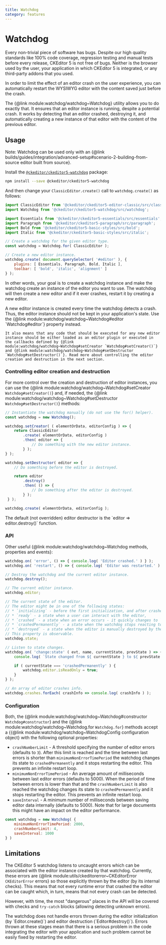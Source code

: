```yaml
---
title: Watchdog
category: features
---
```


# Watchdog

Every non-trivial piece of software has bugs. Despite our high quality standards like 100% code coverage, regression testing and manual tests before every release, CKEditor 5 is not free of bugs. Neither is the browser used by the user, your application in which CKEditor 5 is integrated, or any third-party addons that you used.

In order to limit the effect of an editor crash on the user experience, you can automatically restart the WYSIWYG editor with the content saved just before the crash.

The {@link module:watchdog/watchdog~Watchdog} utility allows you to do exactly that. It ensures that an editor instance is running, despite a potential crash. It works by detecting that an editor crashed, destroying it, and automatically creating a new instance of that editor with the content of the previous editor.

## Usage

<info-box>
	Note: Watchdog can be used only with an {@link builds/guides/integration/advanced-setup#scenario-2-building-from-source editor built from source}.
</info-box>

Install the [`@ckeditor/ckeditor5-watchdog`](https://www.npmjs.com/package/@ckeditor/ckeditor5-watchdog) package:

```bash
npm install --save @ckeditor/ckeditor5-watchdog
```

And then change your `ClassicEditor.create()` call to `watchdog.create()` as follows:

```js
import ClassicEditor from '@ckeditor/ckeditor5-editor-classic/src/classiceditor';
import Watchdog from '@ckeditor/ckeditor5-watchdog/src/watchdog';

import Essentials from '@ckeditor/ckeditor5-essentials/src/essentials';
import Paragraph from '@ckeditor/ckeditor5-paragraph/src/paragraph';
import Bold from '@ckeditor/ckeditor5-basic-styles/src/bold';
import Italic from '@ckeditor/ckeditor5-basic-styles/src/italic';

// Create a watchdog for the given editor type.
const watchdog = Watchdog.for( ClassicEditor );

// Create a new editor instance.
watchdog.create( document.querySelector( '#editor' ), {
	plugins: [ Essentials, Paragraph, Bold, Italic ],
	toolbar: [ 'bold', 'italic', 'alignment' ]
} );
```

In other words, your goal is to create a watchdog instance and make the watchdog create an instance of the editor you want to use. The watchdog will then create a new editor and if it ever crashes, restart it by creating a new editor.

<info-box>
	A new editor instance is created every time the watchdog detects a crash. Thus, the editor instance should not be kept in your application's state. Use the {@link module:watchdog/watchdog~Watchdog#editor `Watchdog#editor`} property instead.

	It also means that any code that should be executed for any new editor instance should be either loaded as an editor plugin or executed in the callbacks defined by {@link module:watchdog/watchdog~Watchdog#setCreator `Watchdog#setCreator()`} and {@link module:watchdog/watchdog~Watchdog#setDestructor `Watchdog#setDestructor()`}. Read more about controlling the editor creation and destruction in the next section.
</info-box>

### Controlling editor creation and destruction

For more control over the creation and destruction of editor instances, you can use the {@link module:watchdog/watchdog~Watchdog#setCreator `Watchdog#setCreator()`} and, if needed, the {@link module:watchdog/watchdog~Watchdog#setDestructor `Watchdog#setDestructor()`} methods:

```js
// Instantiate the watchdog manually (do not use the for() helper).
const watchdog = new Watchdog();

watchdog.setCreator( ( elementOrData, editorConfig ) => {
	return ClassicEditor
		.create( elementOrData, editorConfig )
		.then( editor => {
			// Do something with the new editor instance.
		} );
} );

watchdog.setDestructor( editor => {
	// Do something before the editor is destroyed.

	return editor
		.destroy()
		.then( () => {
			// Do something after the editor is destroyed.
		} );
 } );

watchdog.create( elementOrData, editorConfig );
```

<info-box>
	The default (not overridden) editor destructor is the `editor => editor.destroy()` function.
</info-box>

### API

Other useful {@link module:watchdog/watchdog~Watchdog methods, properties and events}:

```js
watchdog.on( 'error', () => { console.log( 'Editor crashed.' ) } );
watchdog.on( 'restart', () => { console.log( 'Editor was restarted.' ) } );

// Destroy the watchdog and the current editor instance.
watchdog.destroy();

// The current editor instance.
watchdog.editor;

// The current state of the editor.
// The editor might be in one of the following states:
// * `initializing` - before the first initialization, and after crashes, before the editor is ready,
// * `ready` - a state when a user can interact with the editor,
// * `crashed` - a state when an error occurs - it quickly changes to `initializing` or `crashedPermanently` depending on how many and how frequency errors have been caught recently,
// * `crashedPermanently` - a state when the watchdog stops reacting to errors and keeps the editor crashed,
// * `destroyed` - a state when the editor is manually destroyed by the user after calling `watchdog.destroy()`.
// This property is observable.
watchdog.state;

// Listen to state changes.
watchdog.on( 'change:state' ( evt, name, currentState, prevState ) => {
	console.log( `State changed from ${ currentState } to ${ prevState }` );

	if ( currentState === 'crashedPermanently' ) {
		watchdog.editor.isReadOnly = true;
	}
} );

// An array of editor crashes info.
watchdog.crashes.forEach( crashInfo => console.log( crashInfo ) );
```

### Configuration

Both, the {@link module:watchdog/watchdog~Watchdog#constructor `Watchdog#constructor`} and the {@link module:watchdog/watchdog~Watchdog.for `Watchdog.for`} methods accept a {{@link module:watchdog/watchdog~WatchdogConfig configuration object} with the following optional properties:

* `crashNumberLimit` - A threshold specifying the number of editor errors (defaults to `3`). After this limit is reached and the time between last errors is shorter than `minimumNonErrorTimePeriod` the watchdog changes its state to `crashedPermanently` and it stops restarting the editor. This prevents an infinite restart loop.
* `minimumNonErrorTimePeriod` - An average amount of milliseconds between last editor errors (defaults to 5000). When the period of time between errors is lower than that and the `crashNumberLimit` is also reached the watchdog changes its state to `crashedPermanently` and it stops restarting the editor. This prevents an infinite restart loop.
* `saveInterval` - A minimum number of milliseconds between saving editor data internally (defaults to 5000). Note that for large documents this might have an impact on the editor performance.

```js
const watchdog = new Watchdog( {
	minimumNonErrorTimePeriod: 2000,
	crashNumberLimit: 4,
	saveInterval: 1000
} )
```

## Limitations

The CKEditor 5 watchdog listens to uncaught errors which can be associated with the editor instance created by that watchdog. Currently, these errors are {@link module:utils/ckeditorerror~CKEditorError `CKEditorError` errors} so those explicitly thrown by the editor (by its internal checks). This means that not every runtime error that crashed the editor can be caught which, in turn, means that not every crash can be detected.

However, with time, the most "dangerous" places in the API will be covered with checks and `try-catch` blocks (allowing detecting unknown errors).

<info-box>
	The watchdog does not handle errors thrown during the editor initialization (by `Editor.create()`) and editor destruction (`Editor#destroy()`). Errors thrown at these stages mean that there is a serious problem in the code integrating the editor with your application and such problem cannot be easily fixed by restarting the editor.
</info-box>

